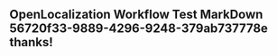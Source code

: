 <properties
ms.topic="hero-topic"
ms.test1="hero-topic"
ms.test2="test"/>

## OpenLocalization Workflow Test MarkDown 56720f33-9889-4296-9248-379ab737778e thanks!
